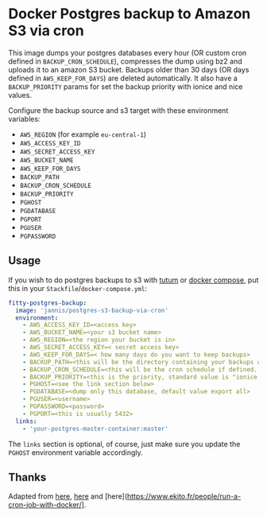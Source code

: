 # Docker Postgres backup to Amazon S3 via cron

This image dumps your postgres databases every hour (OR custom cron defined in `BACKUP_CRON_SCHEDULE`),
compresses the dump using bz2 and uploads it to an
amazon S3 bucket. Backups older than 30 days (OR days defined in `AWS_KEEP_FOR_DAYS`) are
deleted automatically.
It also have a `BACKUP_PRIORITY` params for set the backup priority with ionice and nice values.

Configure the backup source and s3 target with these environment
variables:

- `AWS_REGION` (for example `eu-central-1`)
- `AWS_ACCESS_KEY_ID`
- `AWS_SECRET_ACCESS_KEY`
- `AWS_BUCKET_NAME`
- `AWS_KEEP_FOR_DAYS`
- `BACKUP_PATH`
- `BACKUP_CRON_SCHEDULE`
- `BACKUP_PRIORITY`
- `PGHOST`
- `PGDATABASE`
- `PGPORT`
- `PGUSER`
- `PGPASSWORD`


## Usage

If you wish to do postgres backups to s3 with [tutum](http://tutum.co)
or [docker compose](https://docs.docker.com/compose/), put this in your
`Stackfile`/`docker-compose.yml`:

```yaml
fitty-postgres-backup:
  image: 'jannis/postgres-s3-backup-via-cron'
  environment:
    - AWS_ACCESS_KEY_ID=<access key>
    - AWS_BUCKET_NAME=<your s3 bucket name>
    - AWS_REGION=<the region your bucket is in>
    - AWS_SECRET_ACCESS_KEY=< secret access key>
    - AWS_KEEP_FOR_DAYS=< how many days do you want to keep backups>
    - BACKUP_PATH=<this will be the directory containing your backups on s3>
    - BACKUP_CRON_SCHEDULE=<this will be the cron schedule if defined. Standard value is 1 hour>
    - BACKUP_PRIORITY=<this is the priority, standard value is "ionice -c 3 nice -n 10">
    - PGHOST=<see the link section below>
    - PGDATABASE=<dump only this database, default value export all>
    - PGUSER=<username>
    - PGPASSWORD=<password>
    - PGPORT=<this is usually 5432>
  links:
    - 'your-postgres-master-container:master'
```

The `links` section is optional, of course, just make sure you update the
`PGHOST` environment variable accordingly.


## Thanks

Adapted from [here](https://blog.danivovich.com/2015/07/23/postgres-backups-to-s3-with-docker-and-systemd/), [here](http://blog.oestrich.org/2015/01/pg-to-s3-backup-script/) and [here](https://www.ekito.fr/people/run-a-cron-job-with-docker/].
